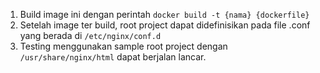 1. Build image ini dengan perintah ```docker build -t {nama} {dockerfile}```
2. Setelah image ter build, root project dapat didefinisikan pada file .conf yang berada di ```/etc/nginx/conf.d```
3. Testing menggunakan sample root project dengan ```/usr/share/nginx/html``` dapat berjalan lancar.